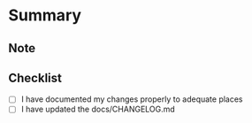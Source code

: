 # Summary

## Note

## Checklist

- [ ] I have documented my changes properly to adequate places
- [ ] I have updated the docs/CHANGELOG.md
